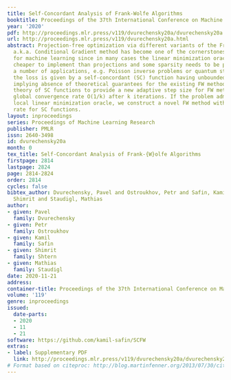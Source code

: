 ```yaml
---
title: Self-Concordant Analysis of Frank-Wolfe Algorithms
booktitle: Proceedings of the 37th International Conference on Machine Learning
year: '2020'
pdf: http://proceedings.mlr.press/v119/dvurechensky20a/dvurechensky20a.pdf
url: http://proceedings.mlr.press/v119/dvurechensky20a.html
abstract: Projection-free optimization via different variants of the Frank-Wolfe (FW),
  a.k.a. Conditional Gradient method has become one of the cornerstones in optimization
  for machine learning since in many cases the linear minimization oracle is much
  cheaper to implement than projections and some sparsity needs to be preserved. In
  a number of applications, e.g. Poisson inverse problems or quantum state tomography,
  the loss is given by a self-concordant (SC) function having unbounded curvature,
  implying absence of theoretical guarantees for the existing FW methods. We use the
  theory of SC functions to provide a new adaptive step size for FW methods and prove
  global convergence rate O(1/k) after k iterations. If the problem admits a stronger
  local linear minimization oracle, we construct a novel FW method with linear convergence
  rate for SC functions.
layout: inproceedings
series: Proceedings of Machine Learning Research
publisher: PMLR
issn: 2640-3498
id: dvurechensky20a
month: 0
tex_title: Self-Concordant Analysis of Frank-{W}olfe Algorithms
firstpage: 2814
lastpage: 2824
page: 2814-2824
order: 2814
cycles: false
bibtex_author: Dvurechensky, Pavel and Ostroukhov, Petr and Safin, Kamil and Shtern,
  Shimrit and Staudigl, Mathias
author:
- given: Pavel
  family: Dvurechensky
- given: Petr
  family: Ostroukhov
- given: Kamil
  family: Safin
- given: Shimrit
  family: Shtern
- given: Mathias
  family: Staudigl
date: 2020-11-21
address: 
container-title: Proceedings of the 37th International Conference on Machine Learning
volume: '119'
genre: inproceedings
issued:
  date-parts:
  - 2020
  - 11
  - 21
software: https://github.com/kamil-safin/SCFW
extras:
- label: Supplementary PDF
  link: http://proceedings.mlr.press/v119/dvurechensky20a/dvurechensky20a-supp.pdf
# Format based on citeproc: http://blog.martinfenner.org/2013/07/30/citeproc-yaml-for-bibliographies/
---
```

